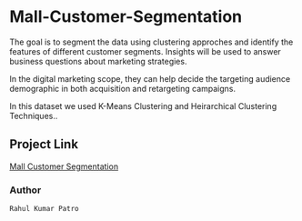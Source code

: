 # Mall-Customer-Segmentation

The goal is to segment the data using clustering approches and identify the features of different customer segments. Insights will be used to answer business questions about marketing strategies. 

In the digital marketing scope, they can help decide the targeting audience demographic in both acquisition and retargeting campaigns.

In this dataset we used K-Means Clustering and Heirarchical Clustering Techniques..

## Project Link

[Mall Customer Segmentation](https://nbviewer.jupyter.org/github/Rahul1582/Clustering_Projects/blob/master/Customer%20Segmentation/Mall%20Customer%20Segmentation%20.ipynb)

### Author 
```
Rahul Kumar Patro
```